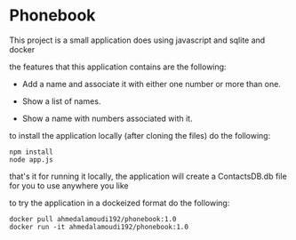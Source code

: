 # Phonebook

This project is a small application does using javascript and sqlite and docker

the features that this application contains are the following:

- Add a name and associate it with either one number or more than one.

- Show a list of names.

- Show a name with numbers associated with it.

to install the application locally (after cloning the files) do the following:

```
npm install
node app.js
```

that's it for running it locally, the application will create a ContactsDB.db file for you to use anywhere you like

to try the application in a dockeized format do the following:

```
docker pull ahmedalamoudi192/phonebook:1.0
docker run -it ahmedalamoudi192/phonebook:1.0
```
